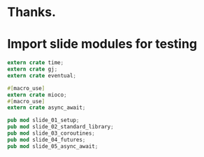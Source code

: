 # Thanks.

# Import slide modules for testing

```rust
extern crate time;
extern crate gj;
extern crate eventual;

#[macro_use]
extern crate mioco;
#[macro_use]
extern crate async_await;

pub mod slide_01_setup;
pub mod slide_02_standard_library;
pub mod slide_03_coroutines;
pub mod slide_04_futures;
pub mod slide_05_async_await;
```
